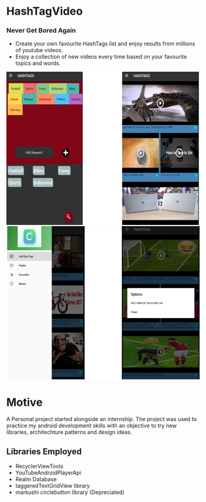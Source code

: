 # HashTagVideo

### Never Get Bored Again


  - Create your own favourite HashTags list and enjoy results from millions of youtube videos.
  - Enjoy a collection of new videos every time based on your favourite topics and words.
  
  
 <img src="app/src/main/res/drawable/five.png" width="800" height="400" >


<img src="app/src/main/res/drawable/six.png" width="800" height="400">


# Motive
A Personal project started alongside an internship. The project was used to practice my android development skills with an objective to try new libraries, architechture patterns and design ideas.

## Libraries Employed
- RecyclerViewTools
- YouTubeAndroidPlayerApi
- Realm Database
- taggeredTextGridView library 
- markushi circlebutton library (Depreciated)

